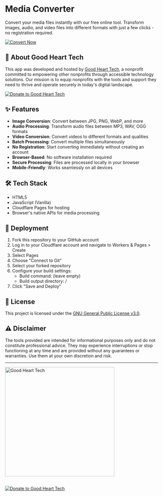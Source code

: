 # Media Converter

Convert your media files instantly with our free online tool. Transform images, audio, and video files into different formats with just a few clicks - no registration required.

[![Convert Now](https://img.shields.io/badge/Convert_Now-💫-white)](https://convert.nonprofittools.org/)

## 💙 About Good Heart Tech

This app was developed and hosted by [Good Heart Tech](https://goodhearttech.org/), a nonprofit committed to empowering other nonprofits through accessible technology solutions. Our mission is to equip nonprofits with the tools and support they need to thrive and operate securely in today's digital landscape.

[![Donate to Good Heart Tech](https://img.shields.io/badge/Donate_to_Good_Heart_Tech-💙-white)](https://goodhearttech.org/donate/)

## ✨ Features

- **Image Conversion**: Convert between JPG, PNG, WebP, and more
- **Audio Processing**: Transform audio files between MP3, WAV, OGG formats
- **Video Conversion**: Convert videos to different formats and qualities
- **Batch Processing**: Convert multiple files simultaneously
- **No Registration**: Start converting immediately without creating an account
- **Browser-Based**: No software installation required
- **Secure Processing**: Files are processed locally in your browser
- **Mobile-Friendly**: Works seamlessly on all devices

## 🛠️ Tech Stack

- HTML5
- JavaScript (Vanilla)
- Cloudflare Pages for hosting
- Browser's native APIs for media processing

## 🚀 Deployment

1. Fork this repository to your GitHub account
2. Log in to your Cloudflare account and navigate to Workers & Pages > Create
3. Select Pages
4. Choose "Connect to Git"
5. Select your forked repository
6. Configure your build settings:
   - Build command: (leave empty)
   - Build output directory: /
7. Click "Save and Deploy"

## 📄 License

This project is licensed under the [GNU General Public License v3.0](LICENSE).

## ⚠️ Disclaimer

The tools provided are intended for informational purposes only and do not constitute professional advice. They may experience interruptions or stop functioning at any time and are provided without any guarantees or warranties. Use them at your own discretion and risk.

---

<a href="https://goodhearttech.org/">
  <img src="https://graphics.goodhearttech.org/GHT-AllWhiteLogo-phishsite.png" alt="Good Heart Tech" width="360">
</a>
<br><br>

[![Donate to Good Heart Tech](https://img.shields.io/badge/Donate_to_Good_Heart_Tech-💙-white)](https://goodhearttech.org/donate/) 
